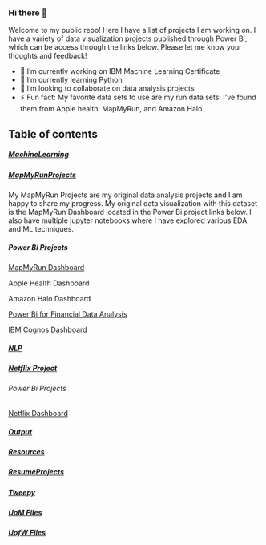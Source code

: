 ### Hi there 👋

Welcome to my public repo! Here I have a list of projects I am working on. I have a variety of data visualization projects published through Power Bi, which can be access through the links below. Please let me know your thoughts and feedback!

- 🔭 I’m currently working on IBM Machine Learning Certificate
- 🌱 I’m currently learning Python
- 👯 I’m looking to collaborate on data analysis projects
- ⚡ Fun fact: My favorite data sets to use are my run data sets! I've found them from Apple health, MapMyRun, and Amazon Halo

## Table of contents

##### [MachineLearning](https://github.com/Cbhami/Coraline/tree/master/MachineLearning)

##### [MapMyRunProjects](https://github.com/Cbhami/Coraline/tree/master/MapMyRunProjects)

My MapMyRun Projects are my original data analysis projects and I am happy to share my progress. My original data visualization with this dataset is the MapMyRun Dashboard located in the Power Bi project links below. I also have multiple jupyter notebooks where I have explored various EDA and ML techniques.

##### Power Bi Projects

[MapMyRun Dashboard](https://app.powerbi.com/view?r=eyJrIjoiMjUzZjU5ZDYtNmQ3ZC00MWMxLTk3OWMtZmIwNDM3YzM1NjMwIiwidCI6ImRkMjQ2ZTRhLTU0MzQtNGUxNS04YWUzLTkxYWQ5Nzk3YjIwOSIsImMiOjN9&pageName=ReportSection)

Apple Health Dashboard

Amazon Halo Dashboard

[Power Bi for Financial Data Analysis](https://app.powerbi.com/view?r=eyJrIjoiMjE1YWY1OGYtYmRhOS00MDgwLTk5M2UtYWYwNWI2NTQ0MTljIiwidCI6ImRkMjQ2ZTRhLTU0MzQtNGUxNS04YWUzLTkxYWQ5Nzk3YjIwOSIsImMiOjN9&pageName=ReportSection)

[IBM Cognos Dashboard](https://dataplatform.cloud.ibm.com/dashboards/a98ff4b5-cb40-41cd-b0fa-b10e53804cb1/view/6c21a00238940acb7fe8e2e4079c28067a332258b2bb805783d77b4959317997f06f4794c82c4d0e8c450561f3ed125dcd)

##### [NLP](https://github.com/Cbhami/Coraline/tree/master/NLP)

##### [Netflix Project](https://github.com/Cbhami/Coraline/tree/master/Netflix%20Project)

###### Power Bi Projects

[Netflix Dashboard](https://app.powerbi.com/view?r=eyJrIjoiNmYwMWMwYjItNWVjZS00MzEwLTlmZjAtZmU3NWM2YzQ3NzU1IiwidCI6ImRkMjQ2ZTRhLTU0MzQtNGUxNS04YWUzLTkxYWQ5Nzk3YjIwOSIsImMiOjN9&pageName=ReportSection)

##### [Output](https://github.com/Cbhami/Coraline/tree/master/Output)

##### [Resources](Resources)

##### [ResumeProjects](https://github.com/Cbhami/Coraline/tree/master/ResumeProjects)

##### [Tweepy](https://github.com/Cbhami/Coraline/tree/master/Tweepy)

##### [UoM Files](https://github.com/Cbhami/Coraline/tree/master/UoM%20Files)

##### [UofW Files](https://github.com/Cbhami/Coraline/tree/master/UoM%20Files)
